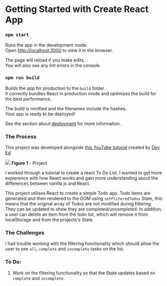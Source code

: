 # Getting Started with Create React App

### `npm start`

Runs the app in the development mode.\
Open [http://localhost:3000](http://localhost:3000) to view it in the browser.

The page will reload if you make edits.\
You will also see any lint errors in the console.

### `npm run build`

Builds the app for production to the `build` folder.\
It correctly bundles React in production mode and optimizes the build for the best performance.

The build is minified and the filenames include the hashes.\
Your app is ready to be deployed!

See the section about [deployment](https://facebook.github.io/create-react-app/docs/deployment) for more information.

### The Process

This project was developed alongside [this YouTube tutorial](https://www.youtube.com/watch?v=pCA4qpQDZD8) created by [Dev Ed](https://github.com/developedbyed)

![](Screenshot.png)
**Figure 1** - Project

I worked through a tutorial to create a react To Do List. I wanted to get more expierence with how React works and gain more understanding about the differences between vanilla js and React.

This project utilises React to create a simple Todo app. Todo items are generated and then rendered to the DOM using `setFliteredTodos` State, this means that the original array of Todos are not modified during filtering. They can be updated to show they are completed/uncompleted. In addition, a user can delete an item from the todo list, which will remove it from localStorage and from the projects's State.

### The Challenges

I had trouble working with the filtering functionality which should allow the user to see `all`, `complete` and `incomplete` tasks on the list.

### To Do:

1. Work on the filtering functionality so that the State updates based on `complete` and `incomplete`.

